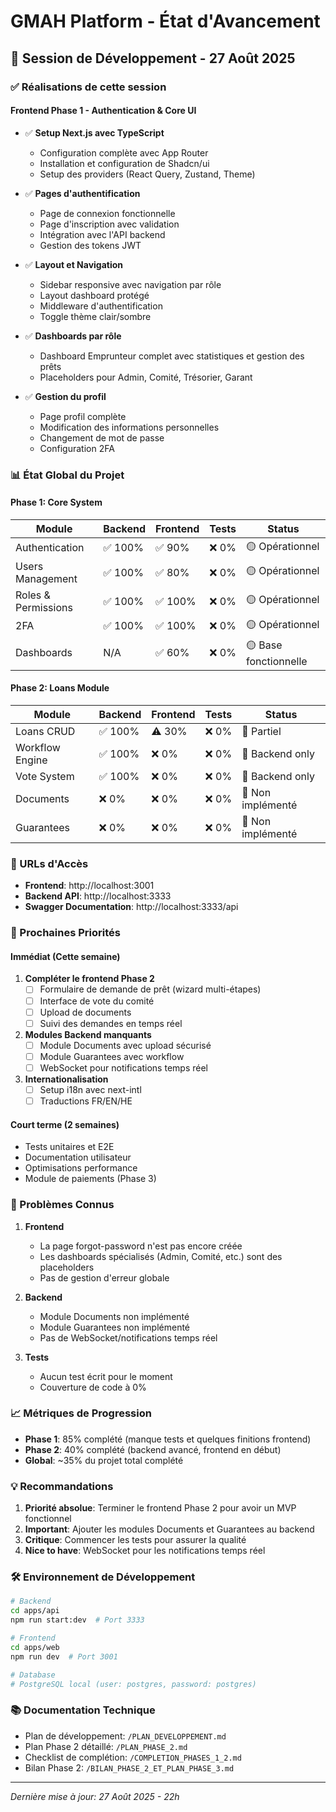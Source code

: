 # GMAH Platform - État d'Avancement

## 🚀 Session de Développement - 27 Août 2025

### ✅ Réalisations de cette session

#### Frontend Phase 1 - Authentication & Core UI
- ✅ **Setup Next.js avec TypeScript**
  - Configuration complète avec App Router
  - Installation et configuration de Shadcn/ui
  - Setup des providers (React Query, Zustand, Theme)
  
- ✅ **Pages d'authentification**
  - Page de connexion fonctionnelle
  - Page d'inscription avec validation
  - Intégration avec l'API backend
  - Gestion des tokens JWT

- ✅ **Layout et Navigation**
  - Sidebar responsive avec navigation par rôle
  - Layout dashboard protégé
  - Middleware d'authentification
  - Toggle thème clair/sombre

- ✅ **Dashboards par rôle**
  - Dashboard Emprunteur complet avec statistiques et gestion des prêts
  - Placeholders pour Admin, Comité, Trésorier, Garant

- ✅ **Gestion du profil**
  - Page profil complète
  - Modification des informations personnelles
  - Changement de mot de passe
  - Configuration 2FA

### 📊 État Global du Projet

#### Phase 1: Core System
| Module | Backend | Frontend | Tests | Status |
|--------|---------|----------|-------|---------|
| Authentication | ✅ 100% | ✅ 90% | ❌ 0% | 🟡 Opérationnel |
| Users Management | ✅ 100% | ✅ 80% | ❌ 0% | 🟡 Opérationnel |
| Roles & Permissions | ✅ 100% | ✅ 100% | ❌ 0% | 🟡 Opérationnel |
| 2FA | ✅ 100% | ✅ 100% | ❌ 0% | 🟡 Opérationnel |
| Dashboards | N/A | ✅ 60% | ❌ 0% | 🟡 Base fonctionnelle |

#### Phase 2: Loans Module
| Module | Backend | Frontend | Tests | Status |
|--------|---------|----------|-------|---------|
| Loans CRUD | ✅ 100% | ⚠️ 30% | ❌ 0% | 🔴 Partiel |
| Workflow Engine | ✅ 100% | ❌ 0% | ❌ 0% | 🔴 Backend only |
| Vote System | ✅ 100% | ❌ 0% | ❌ 0% | 🔴 Backend only |
| Documents | ❌ 0% | ❌ 0% | ❌ 0% | 🔴 Non implémenté |
| Guarantees | ❌ 0% | ❌ 0% | ❌ 0% | 🔴 Non implémenté |

### 🔗 URLs d'Accès

- **Frontend**: http://localhost:3001
- **Backend API**: http://localhost:3333
- **Swagger Documentation**: http://localhost:3333/api

### 📝 Prochaines Priorités

#### Immédiat (Cette semaine)
1. **Compléter le frontend Phase 2**
   - [ ] Formulaire de demande de prêt (wizard multi-étapes)
   - [ ] Interface de vote du comité
   - [ ] Upload de documents
   - [ ] Suivi des demandes en temps réel

2. **Modules Backend manquants**
   - [ ] Module Documents avec upload sécurisé
   - [ ] Module Guarantees avec workflow
   - [ ] WebSocket pour notifications temps réel

3. **Internationalisation**
   - [ ] Setup i18n avec next-intl
   - [ ] Traductions FR/EN/HE

#### Court terme (2 semaines)
- Tests unitaires et E2E
- Documentation utilisateur
- Optimisations performance
- Module de paiements (Phase 3)

### 🐛 Problèmes Connus

1. **Frontend**
   - La page forgot-password n'est pas encore créée
   - Les dashboards spécialisés (Admin, Comité, etc.) sont des placeholders
   - Pas de gestion d'erreur globale

2. **Backend**
   - Module Documents non implémenté
   - Module Guarantees non implémenté
   - Pas de WebSocket/notifications temps réel

3. **Tests**
   - Aucun test écrit pour le moment
   - Couverture de code à 0%

### 📈 Métriques de Progression

- **Phase 1**: 85% complété (manque tests et quelques finitions frontend)
- **Phase 2**: 40% complété (backend avancé, frontend en début)
- **Global**: ~35% du projet total complété

### 💡 Recommandations

1. **Priorité absolue**: Terminer le frontend Phase 2 pour avoir un MVP fonctionnel
2. **Important**: Ajouter les modules Documents et Guarantees au backend
3. **Critique**: Commencer les tests pour assurer la qualité
4. **Nice to have**: WebSocket pour les notifications temps réel

### 🛠️ Environnement de Développement

```bash
# Backend
cd apps/api
npm run start:dev  # Port 3333

# Frontend
cd apps/web
npm run dev  # Port 3001

# Database
# PostgreSQL local (user: postgres, password: postgres)
```

### 📚 Documentation Technique

- Plan de développement: `/PLAN_DEVELOPPEMENT.md`
- Plan Phase 2 détaillé: `/PLAN_PHASE_2.md`
- Checklist de complétion: `/COMPLETION_PHASES_1_2.md`
- Bilan Phase 2: `/BILAN_PHASE_2_ET_PLAN_PHASE_3.md`

---
*Dernière mise à jour: 27 Août 2025 - 22h*